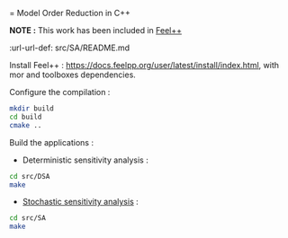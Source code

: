 = Model Order Reduction in C++

**NOTE :** This work has been included in [Feel++](https://github.com/feelpp/feelpp)

:url-url-def: src/SA/README.md

Install Feel++ : https://docs.feelpp.org/user/latest/install/index.html, with mor and toolboxes dependencies.

Configure the compilation : 

```bash
mkdir build
cd build
cmake ..
```

Build the applications :

* Deterministic sensitivity analysis :
```bash
cd src/DSA
make
```

* [Stochastic sensitivity analysis](src/SA/README.md) :
```bash
cd src/SA
make
```
